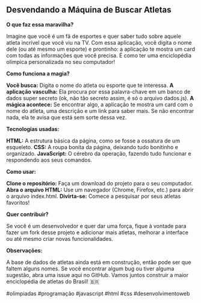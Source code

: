 ## Desvendando a Máquina de Buscar Atletas

**O que faz essa maravilha?**

Imagine que você é um fã de esportes e quer saber tudo sobre aquele atleta incrível que você viu na TV. Com essa aplicação, você digita o nome dele (ou até mesmo um esporte) e prontinho: a aplicação te mostra um card com todas as informações que você precisa. É como ter uma enciclopédia olímpica personalizada no seu computador!

**Como funciona a magia?**

**Você busca:** Digita o nome do atleta ou esporte que te interessa.
**A aplicação vasculha:** Ela procura por essa palavra-chave em um banco de dados super secreto (ok, não tão secreto assim, é só o arquivo dados.js).
**A mágica acontece:** Se encontrar algo, a aplicação te mostra um card com o nome do atleta, uma descrição e um link para saber mais. Se não encontrar nada, ela te avisa que está sem sorte dessa vez.

**Tecnologias usadas:**

**HTML:** A estrutura básica da página, como se fosse a ossatura de um esqueleto.
**CSS:** A roupa bonita da página, deixando tudo bonitinho e organizado.
**JavaScript:** O cérebro da operação, fazendo tudo funcionar e respondendo aos seus comandos.

**Como usar:**

**Clone o repositório:** Faça um download do projeto para o seu computador.
**Abra o arquivo HTML:** Use um navegador (Chrome, Firefox, etc.) para abrir o arquivo index.html.
**Divirta-se:** Comece a pesquisar por seus atletas favoritos!

**Quer contribuir?**

Se você é um desenvolvedor e quer dar uma força, fique à vontade para fazer um fork desse projeto e adicionar mais atletas, melhorar a interface ou até mesmo criar novas funcionalidades.

**Observações:**

A base de dados de atletas ainda está em construção, então pode ser que faltem alguns nomes.
Se você encontrar algum bug ou tiver alguma sugestão, abra uma issue aqui no GitHub.
Vamos juntos construir a maior enciclopédia de atletas do Brasil! 🇧🇷

#olimpiadas #programação #javascript #html #css #desenvolvimentoweb
